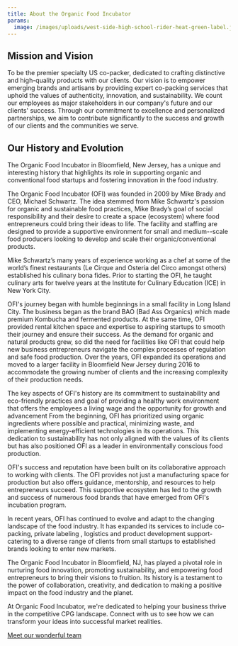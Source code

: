 ```yaml
---
title: About the Organic Food Incubator
params:
  image: /images/uploads/west-side-high-school-rider-heat-green-label.jpg
---
```

## Mission and Vision

To be the premier specialty US co-packer, dedicated to crafting distinctive and
high-quality products with our clients. Our vision is to empower emerging brands
and artisans by providing expert co-packing services that uphold the values of
authenticity, innovation, and sustainability. We count our employees as major
stakeholders in our company's future and our clients' success. Through our
commitment to excellence and personalized partnerships, we aim to contribute
significantly to the success and growth of our clients and the communities we
serve.

## Our History and Evolution

The Organic Food Incubator in Bloomfield, New Jersey, has a unique and
interesting history that highlights its role in supporting organic and
conventional food startups and fostering innovation in the food industry.

The Organic Food Incubator (OFI) was founded in 2009 by Mike Brady and CEO,
Michael Schwartz. The idea stemmed from Mike Schwartz's passion for organic and
sustainable food practices, Mike Brady’s goal of social responsibility and their
desire to create a space (ecosystem) where food entrepreneurs could bring their
ideas to life. The facility and staffing are designed to provide a supportive
environment for small and medium--scale food producers looking to develop and
scale their organic/conventional products.

Mike Schwartz’s many years of experience working as a chef at some of the
world’s finest restaurants (Le Cirque and Osteria del Circo amongst others)
established his culinary bona fides. Prior to starting the OFI, he taught
culinary arts for twelve years at the Institute for Culinary Education (ICE) in
New York City.

OFI's journey began with humble beginnings in a small facility in Long Island
City. The business began as the brand BAO (Bad Ass Organics) which made premium
Kombucha and fermented products. At the same time, OFI provided rental kitchen
space and expertise to aspiring startups to smooth their journey and ensure
their success. As the demand for organic and natural products grew, so did the
need for facilities like OFI that could help new business entrepreneurs navigate
the complex processes of regulation and safe food production. Over the years,
OFI expanded its operations and moved to a larger facility in Bloomfield New
Jersey during 2016 to accommodate the growing number of clients and the
increasing complexity of their production needs.

The key aspects of OFI's history are its commitment to sustainability and
eco-friendly practices and goal of providing a healthy work environment that
offers the employees a living wage and the opportunity for growth and
advancement From the beginning, OFI has prioritized using organic ingredients
where possible and practical, minimizing waste, and implementing
energy-efficient technologies in its operations. This dedication to
sustainability has not only aligned with the values of its clients but has also
positioned OFI as a leader in environmentally conscious food production.

OFI's success and reputation have been built on its collaborative approach to
working with clients. The OFI provides not just a manufacturing space for
production but also offers guidance, mentorship, and resources to help
entrepreneurs succeed. This supportive ecosystem has led to the growth and
success of numerous food brands that have emerged from OFI's incubation program.

In recent years, OFI has continued to evolve and adapt to the changing landscape
of the food industry. It has expanded its services to include co-packing,
private labeling , logistics and product development support-catering to a
diverse range of clients from small startups to established brands looking to
enter new markets.

The Organic Food Incubator in Bloomfield, NJ, has played a pivotal role in
nurturing food innovation, promoting sustainability, and empowering food
entrepreneurs to bring their visions to fruition. Its history is a testament to
the power of collaboration, creativity, and dedication to making a positive
impact on the food industry and the planet.

At Organic Food Incubator, we're dedicated to helping your business thrive in the competitive CPG landscape. Connect with us to see how we can transform your ideas into successful market realities.





[Meet our wonderful team](/who-we-are/meet-the-team)
